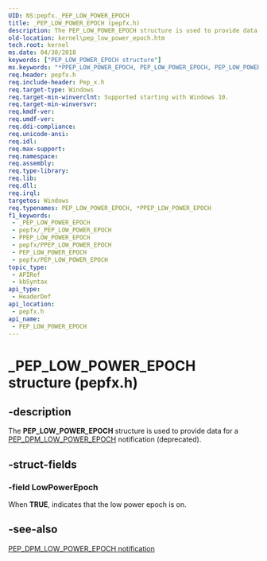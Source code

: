 ```yaml
---
UID: NS:pepfx._PEP_LOW_POWER_EPOCH
title: _PEP_LOW_POWER_EPOCH (pepfx.h)
description: The PEP_LOW_POWER_EPOCH structure is used to provide data for a PEP_DPM_LOW_POWER_EPOCH notification (deprecated).
old-location: kernel\pep_low_power_epoch.htm
tech.root: kernel
ms.date: 04/30/2018
keywords: ["PEP_LOW_POWER_EPOCH structure"]
ms.keywords: "*PPEP_LOW_POWER_EPOCH, PEP_LOW_POWER_EPOCH, PEP_LOW_POWER_EPOCH structure [Kernel-Mode Driver Architecture], PPEP_LOW_POWER_EPOCH, PPEP_LOW_POWER_EPOCH structure pointer [Kernel-Mode Driver Architecture], _PEP_LOW_POWER_EPOCH, kernel.pep_low_power_epoch, pepfx/PEP_LOW_POWER_EPOCH, pepfx/PPEP_LOW_POWER_EPOCH"
req.header: pepfx.h
req.include-header: Pep_x.h
req.target-type: Windows
req.target-min-winverclnt: Supported starting with Windows 10.
req.target-min-winversvr: 
req.kmdf-ver: 
req.umdf-ver: 
req.ddi-compliance: 
req.unicode-ansi: 
req.idl: 
req.max-support: 
req.namespace: 
req.assembly: 
req.type-library: 
req.lib: 
req.dll: 
req.irql: 
targetos: Windows
req.typenames: PEP_LOW_POWER_EPOCH, *PPEP_LOW_POWER_EPOCH
f1_keywords:
 - _PEP_LOW_POWER_EPOCH
 - pepfx/_PEP_LOW_POWER_EPOCH
 - PPEP_LOW_POWER_EPOCH
 - pepfx/PPEP_LOW_POWER_EPOCH
 - PEP_LOW_POWER_EPOCH
 - pepfx/PEP_LOW_POWER_EPOCH
topic_type:
 - APIRef
 - kbSyntax
api_type:
 - HeaderDef
api_location:
 - pepfx.h
api_name:
 - PEP_LOW_POWER_EPOCH
---
```


# _PEP_LOW_POWER_EPOCH structure (pepfx.h)


## -description

The <b>PEP_LOW_POWER_EPOCH</b> structure is used to provide data for a <a href="/windows-hardware/drivers/ddi/pepfx/ns-pepfx-_pep_low_power_epoch">PEP_DPM_LOW_POWER_EPOCH</a> notification (deprecated).

## -struct-fields

### -field LowPowerEpoch

When <b>TRUE</b>, indicates that the low power epoch is on.

## -see-also

<a href="/windows-hardware/drivers/ddi/pepfx/ns-pepfx-_pep_low_power_epoch">PEP_DPM_LOW_POWER_EPOCH notification</a>
